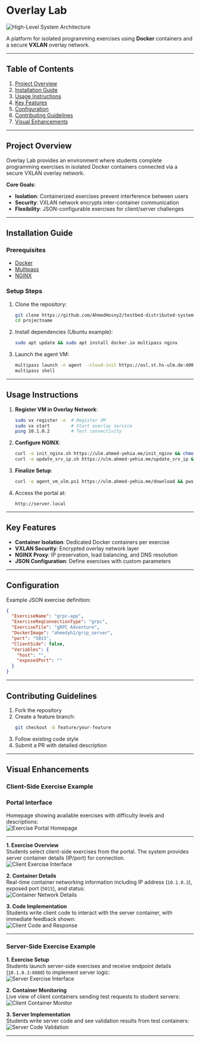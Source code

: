 
# Overlay Lab  

![High-Level System Architecture](https://github.com/user-attachments/assets/7cc186c5-feec-4022-bf1a-f049cead6004)  

A platform for isolated programming exercises using **Docker** containers and a secure **VXLAN** overlay network.  

---

## Table of Contents  
1. [Project Overview](#project-overview)  
2. [Installation Guide](#installation-guide)  
3. [Usage Instructions](#usage-instructions)  
4. [Key Features](#key-features)  
5. [Configuration](#configuration)  
6. [Contributing Guidelines](#contributing-guidelines)  
7. [Visual Enhancements](#visual-enhancements)  

---

## Project Overview  
Overlay Lab provides an environment where students complete programming exercises in isolated Docker containers connected via a secure VXLAN overlay network.  

**Core Goals**:  
- **Isolation**: Containerized exercises prevent interference between users  
- **Security**: VXLAN network encrypts inter-container communication  
- **Flexibility**: JSON-configurable exercises for client/server challenges  

---

## Installation Guide  

### Prerequisites  
- [Docker](https://www.docker.com/get-started)  
- [Multipass](https://multipass.run/)  
- [NGINX](https://www.nginx.com/)  

### Setup Steps  
1. Clone the repository:  
   ```bash
   git clone https://github.com/AhmedHosny2/testbed-distributed-system.git
   cd projectname
   ```  

2. Install dependencies (Ubuntu example):  
   ```bash
   sudo apt update && sudo apt install docker.io multipass nginx
   ```  

3. Launch the agent VM:  
   ```bash
   multipass launch -n agent --cloud-init https://ovl.st.hs-ulm.de:4001/conf/user-data-mp.yaml jammy
   multipass shell
   ```  

---

## Usage Instructions  

1. **Register VM in Overlay Network**:  
   ```bash
   sudo vx register -o  # Register VM
   sudo vx start        # Start overlay service
   ping 10.1.0.2        # Test connectivity
   ```  

2. **Configure NGINX**:  
   ```bash
   curl -o init_nginx.sh https://ulm.ahmed-yehia.me/init_nginx && chmod +x init_nginx.sh && sudo ./init_nginx.sh
   curl -o update_srv_ip.sh https://ulm.ahmed-yehia.me/update_srv_ip && chmod +x update_srv_ip.sh && sudo ./update_srv_ip.sh
   ```  

3. **Finalize Setup**:  
   ```bash
   curl -o agent_vm_ulm.ps1 https://ulm.ahmed-yehia.me/download && pwsh -ExecutionPolicy Bypass -File ./agent_vm_ulm.ps1
   ```  

4. Access the portal at:  
   ```
   http://server.local
   ```  

---

## Key Features  
- **Container Isolation**: Dedicated Docker containers per exercise  
- **VXLAN Security**: Encrypted overlay network layer  
- **NGINX Proxy**: IP preservation, load balancing, and DNS resolution  
- **JSON Configuration**: Define exercises with custom parameters  

---

## Configuration  
Example JSON exercise definition:  
```json
{
  "ExerciseName": "grpc-app",
  "ExerciseReqConnectionType": "grpc",
  "ExerciseTile": "gRPC Adventure",
  "DockerImage": "ahmedyh1/grcp_server",
  "port": "5015",
  "ClientSide": false,
  "Variables": {
    "host": "",
    "exposedPort": ""
  }
}
```  

---

## Contributing Guidelines  
1. Fork the repository  
2. Create a feature branch:  
   ```bash
   git checkout -b feature/your-feature
   ```  
3. Follow existing code style  
4. Submit a PR with detailed description  

---

## Visual Enhancements  

### Client-Side Exercise Example

### Portal Interface  
Homepage showing available exercises with difficulty levels and descriptions:  
![Exercise Portal Homepage](https://github.com/user-attachments/assets/c7b611f9-feb5-4502-af76-ad892252c04d)

---

**1. Exercise Overview**  
Students select client-side exercises from the portal. The system provides server container details (IP/port) for connection.  
![Client Exercise Interface](https://github.com/user-attachments/assets/dd73e656-1d3e-4f82-a620-9db1c79d1cf6)  

**2. Container Details**  
Real-time container networking information including IP address (`10.1.0.2`), exposed port (`5015`), and status:  
![Container Network Details](https://github.com/user-attachments/assets/d1e159b2-b11b-47e8-8c44-f2b0bf3b16d0)  

**3. Code Implementation**  
Students write client code to interact with the server container, with immediate feedback shown:  
![Client Code and Response](https://github.com/user-attachments/assets/ede43f22-2337-4cc6-993e-78f2c23700fd)  

---

### Server-Side Exercise Example

**1. Exercise Setup**  
Students launch server-side exercises and receive endpoint details (`10.1.0.3:8080`) to implement server logic:  
![Server Exercise Interface](https://github.com/user-attachments/assets/3f5ff2ab-84c4-4313-871b-02d6aa0ea10d)  

**2. Container Monitoring**  
Live view of client containers sending test requests to student servers:  
![Client Container Monitor](https://github.com/user-attachments/assets/47082e9b-bf14-4d48-9c3a-80904ee3eac3)  

**3. Server Implementation**  
Students write server code and see validation results from test containers:  
![Server Code Validation](https://github.com/user-attachments/assets/beb774b1-2f21-479c-b5ce-2af3d84937a0)  

---

